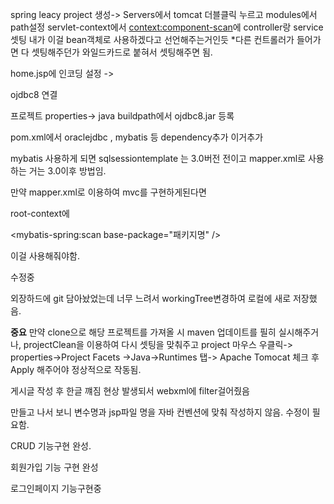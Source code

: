 spring leacy project 생성-> 
Servers에서 tomcat 더블클릭 누르고 modules에서 path설정
servlet-context에서 
<context:component-scan>에 controller랑 service셋팅
내가 이걸 bean객체로 사용하겠다고 선언해주는거인듯
*다른 컨트롤러가 들어가면 다 셋팅해주던가 
와일드카드로 붙혀서 셋팅해주면 됨.



home.jsp에 인코딩 설정 ->


ojdbc8 연결

프로젝트 properties-> java buildpath에서 ojdbc8.jar 등록

pom.xml에서 
oraclejdbc , mybatis 등 dependency추가
이거추가

mybatis 사용하게 되면 sqlsessiontemplate 는 3.0버전 전이고 
mapper.xml로 사용하는 거는 3.0이후 방법임.

만약 mapper.xml로 이용하여 mvc를 구현하게된다면

root-context에 

<mybatis-spring:scan base-package="패키지명" />

이걸 사용해줘야함.

수정중

외장하드에 git 담아놨었는데 너무 느려서 workingTree변경하여 로컬에 새로 저장했음.

**중요**
만약 clone으로 해당 프로젝트를 가져올 시 maven 업데이트를 필히 실시해주거나, projectClean을 이용하여 다시 셋팅을 맞춰주고 
project 마우스 우클릭-> properties->Project Facets ->Java->Runtimes 탭-> Apache Tomocat 체크 후 Apply 해주어야 정상적으로 작동됨.


게시글 작성 후 한글 꺠짐 현상 발생되서 
webxml에 filter걸어줬음

만들고 나서 보니 변수명과 jsp파일 명을 자바 컨벤션에 맞춰 작성하지 않음.
수정이 필요함.


CRUD 기능구현 완성.

회원가입 기능 구현 완성

로그인페이지 기능구현중
